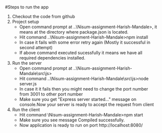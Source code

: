 #Steps to run the app
1. Checkout the code from github
2. Project setup
   - Open command prompt at ..\Nisum-assignment-Harish-Mandale>, it means at the directory where package.json is located.
   - Hit command ..\Nisum-assignment-Harish-Mandale>npm install
   - In case it fails with some error retry again (Mostly it successful in second attempt)
   - If above command executed sucessfully it means we have all required dependencies installed.
2. Run the server
   - Open command prompt at ..\Nisum-assignment-Harish-Mandale\src\js>
   - Hit command ..\Nisum-assignment-Harish-Mandale\src\js>node server.js
   - In case it it fails then you might need to change the port number from 3001 to other port number
   - Make sure you get "Express server started..." message on console.Now your server is ready to accept the request from client
3. Run the client
   - Hit command \Nisum-assignment-Harish-Mandale>npm start
   - Make sure you see message Compiled successfully.
   - Now application is ready to run on port http://localhost:8080/
